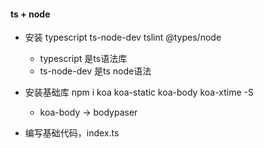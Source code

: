 #### ts + node

- 安装 typescript ts-node-dev tslint @types/node
    - typescript 是ts语法库
    - ts-node-dev 是ts node语法

- 安装基础库  npm i koa koa-static koa-body koa-xtime -S
    - koa-body -> bodypaser

- 编写基础代码，index.ts
  
